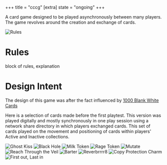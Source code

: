 +++
title = "cccg"
[extra]
state = "ongoing"
+++

A card game designed to be played asynchronously between many players.  
The game revolves around the creation and exchange of cards.

<!-- more -->
![Rules](cccg_rules.png)


# Rules
block of rules, explanation

# Design Intent
The design of this game was after the fact influenced by
[1000 Blank White Cards](https://en.wikipedia.org/wiki/1000_Blank_White_Cards)

Here is a selection of cards made before the first playtest.
This version was played digitally and mostly synchronously in one play session using a network share directory in which players exchanged cards.
This set of cards played on the movement and positioning of cards within players' Active and Inactive collections.

![Ghost Kiss](ghost_kiss.png)
![Black Hole](black_hole.png)
![Milk Token](milk_token.png)
![Rage Token](rage_token.png)
![Mutate](mutate.png)
![Reach Through the Veil](reach_through_the_veil.png)
![Barter](barter.png)
![Reverbrrrr8](reverbrrrr8.png)
![Copy Protection Charm](copy_protection_charm.png)
![First out, Last in](first_out_last_in.png)
